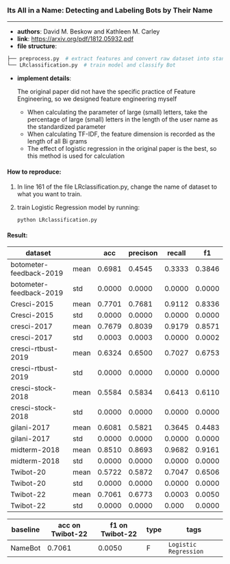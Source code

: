 ### Its All in a Name: Detecting and Labeling Bots by Their Name

---

- **authors**: David M. Beskow and Kathleen M. Carley
- **link**:  https://arxiv.org/pdf/1812.05932.pdf
- **file structure**: 

```python
├── preprocess.py  # extract features and convert raw dataset into standard format
└── LRclassification.py  # train model and classify Bot
```

- **implement details**:

  The original paper did not have the specific practice of Feature Engineering, so we designed feature engineering myself
  
  - When calculating the parameter of large (small) letters, take the percentage of large (small) letters in
    the length of the user name as the standardized parameter
  - When calculating TF-IDF, the feature dimension is recorded as the length of all Bi grams
  - The effect of logistic regression in the original paper is the best, so this method is used for calculation

#### How to reproduce:

1. In line 161 of the file LRclassification.py, change  the name of dataset to what you want to train.

2. train Logistic Regression model by running:

   `python LRclassification.py`



#### Result:



| dataset                 |      | acc    | precison | recall | f1     |
| ----------------------- | ---- | ------ | -------- | ------ | ------ |
| botometer-feedback-2019 | mean | 0.6981 | 0.4545   | 0.3333 | 0.3846 |
| botometer-feedback-2019 | std  | 0.0000 | 0.0000   | 0.0000 | 0.0000 |
| Cresci-2015             | mean | 0.7701 | 0.7681   | 0.9112 | 0.8336 |
| Cresci-2015             | std  | 0.0000 | 0.0000   | 0.0000 | 0.0000 |
| cresci-2017             | mean | 0.7679 | 0.8039   | 0.9179 | 0.8571 |
| cresci-2017             | std  | 0.0003 | 0.0003   | 0.0000 | 0.0002 |
| cresci-rtbust-2019      | mean | 0.6324 | 0.6500   | 0.7027 | 0.6753 |
| cresci-rtbust-2019      | std  | 0.0000 | 0.0000   | 0.0000 | 0.0000 |
| cresci-stock-2018       | mean | 0.5584 | 0.5834   | 0.6413 | 0.6110 |
| cresci-stock-2018       | std  | 0.0000 | 0.0000   | 0.0000 | 0.0000 |
| gilani-2017             | mean | 0.6081 | 0.5821   | 0.3645 | 0.4483 |
| gilani-2017             | std  | 0.0000 | 0.0000   | 0.0000 | 0.0000 |
| midterm-2018            | mean | 0.8510 | 0.8693   | 0.9682 | 0.9161 |
| midterm-2018            | std  | 0.0000 | 0.0000   | 0.0000 | 0.0000 |
| Twibot-20               | mean | 0.5722 | 0.5872   | 0.7047 | 0.6506 |
| Twibot-20               | std  | 0.0000 | 0.0000   | 0.0000 | 0.0000 |
| Twibot-22               | mean | 0.7061 | 0.6773   | 0.0003 | 0.0050 |
| Twibot-22               | std  | 0.0000 | 0.0000   | 0.000  | 0.0000 |











| baseline      | acc on Twibot-22 | f1 on Twibot-22 | type | tags                |
| ------------- | ---------------- | --------------- | ---- | ------------------- |
| NameBot  | 0.7061           | 0.0050          | F | `Logistic Regression` |

